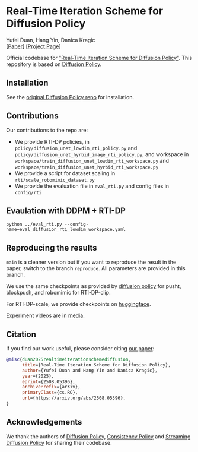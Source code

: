 # Real-Time Iteration Scheme for Diffusion Policy
Yufei Duan, Hang Yin, Danica Kragic  
[[Paper](https://arxiv.org/abs/2508.05396)] [[Project Page](https://rti-dp.github.io/)]

Official codebase for ["Real-Time Iteration Scheme for Diffusion Policy"](). This repository is based on [Diffusion Policy](https://github.com/real-stanford/diffusion_policy). 

## Installation

See the [original Diffusion Policy repo](https://github.com/real-stanford/diffusion_policy) for installation. 

## Contributions

Our contributions to the repo are:
- We provide RTI-DP policies, in `policy/diffusion_unet_lowdim_rti_policy.py` and `policy/diffusion_unet_hyrbid_image_rti_policy.py`, and workspace in `workspace/train_diffusion_unet_lowdim_rti_workspace.py` and `workspace/train_diffusion_unet_hyrbid_rti_workspace.py`
- We provide a script for dataset scaling in `rti/scale_robomimic_dataset.py`
- We provide the evaluation file in `eval_rti.py` and config files in `config/rti`

## Evaulation with DDPM + RTI-DP
```shell
python ../eval_rti.py --config-name=eval_diffusion_rti_lowdim_workspace.yaml 
```

## Reproducing the results
`main` is a cleaner version but if you want to reproduce the result in the paper, switch to the branch `reproduce`. All parameters are provided in this branch.

We use the same checkpoints as provided by [diffusion policy](https://diffusion-policy.cs.columbia.edu/data/) for pusht, blockpush, and robomimic for RTI-DP-clip.

For RTI-DP-scale, we provide checkpoints on [huggingface](https://huggingface.co/duandaxia/rti-dp-scale).

Experiment videos are in [media](https://github.com/RTI-DP/rti-dp/tree/main/media).

## Citation

If you find our work useful, please consider citing [our paper]():
```bibtex
@misc{duan2025realtimeiterationschemediffusion,
      title={Real-Time Iteration Scheme for Diffusion Policy}, 
      author={Yufei Duan and Hang Yin and Danica Kragic},
      year={2025},
      eprint={2508.05396},
      archivePrefix={arXiv},
      primaryClass={cs.RO},
      url={https://arxiv.org/abs/2508.05396}, 
}


```

## Acknowledgements

We thank the authors of [Diffusion Policy](https://github.com/real-stanford/diffusion_policy), [Consistency Policy](https://github.com/Aaditya-Prasad/Consistency-Policy/) and [Streaming Diffusion Policy](https://github.com/Streaming-Diffusion-Policy/streaming_diffusion_policy/) for sharing their codebase.
